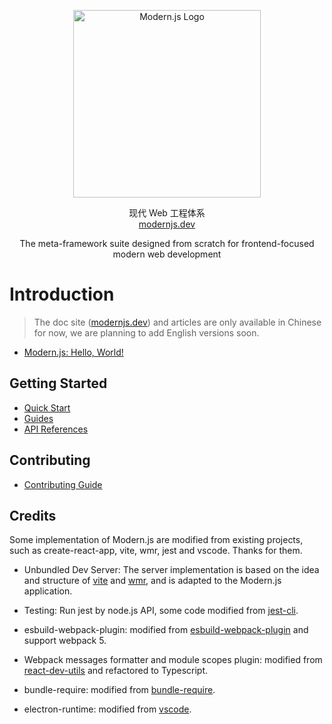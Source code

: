 
<p align="center">
  <a href="https://modernjs.dev" target="blank"><img src="https://lf3-static.bytednsdoc.com/obj/eden-cn/ylaelkeh7nuhfnuhf/modernjs-cover.png" width="300" alt="Modern.js Logo" /></a>
</p>
<p align="center">
现代 Web 工程体系
  <br/>
  <a href="https://modernjs.dev" target="blank">
    modernjs.dev
  </a>
</p>
<p align="center">
  The meta-framework suite designed from scratch for frontend-focused modern web development
</p>

# Introduction

> The doc site ([modernjs.dev](https://modernjs.dev)) and articles are only available in Chinese for now, we are planning to add English versions soon.

- [Modern.js: Hello, World!](https://zhuanlan.zhihu.com/p/426707646)
## Getting Started

- [Quick Start](https://modernjs.dev/docs/start)
- [Guides](https://modernjs.dev/docs/guides)
- [API References](https://modernjs.dev/docs/apis)

## Contributing

- [Contributing Guide](https://github.com/modern-js-dev/modern.js/blob/main/CONTRIBUTING.md)


## Credits

Some implementation of Modern.js are modified from existing projects, such as create-react-app, vite, wmr, jest and vscode. Thanks for them.

* Unbundled Dev Server: The server implementation is based on the idea and structure of [vite](https://github.com/vitejs) and [wmr](https://github.com/preactjs/wmr/tree/main/packages/wmr), and is adapted to the Modern.js application.

* Testing: Run jest by node.js API, some code modified from [jest-cli](https://github.com/facebook/jest/blob/fdc74af37235354e077edeeee8aa2d1a4a863032/packages/jest-cli/src/cli/index.ts#L21).

* esbuild-webpack-plugin: modified from [esbuild-webpack-plugin](https://github.com/sorrycc/esbuild-webpack-plugin) and support webpack 5.

* Webpack messages formatter and module scopes plugin: modified from [react-dev-utils](https://github.com/facebook/create-react-app/tree/main/packages/react-dev-utils) and refactored to Typescript.

* bundle-require: modified from [bundle-require](https://github.com/egoist/bundle-require).

* electron-runtime: modified from [vscode](https://github.com/microsoft/vscode).
